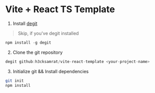 # Vite + React TS Template

1. Install [degit](https://github.com/Rich-Harris/degit)
> Skip, if you've degit installed
```js
npm install -g degit
```

2. Clone the git repository

```js
degit github:h3cksamrat/vite-react-template <your-project-name>
```

3. Initialize git && Install dependencies

```sh
git init
npm install
```
